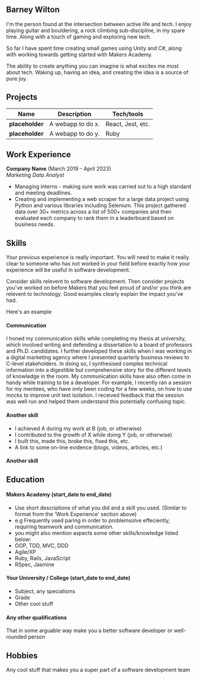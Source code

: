 ## Barney Wilton

I'm the person found at the intersection between active life and tech. I enjoy playing guitar and bouldering, a rock climbing sub-discipline, in my spare time. Along with a touch of gaming and exploring new tech.

So far I have spent time creating small games using Unity and C#, along with working towards getting started with Makers Academy.

The ability to create anything you can imagine is what excites me most about tech. Waking up, having an idea, and creating the idea is a source of pure joy.

## Projects

| Name                         | Description       | Tech/tools        |
| ---------------------------- | ----------------- | ----------------- |
| **placeholder**            | A webapp to do x. | React, Jest, etc. |
| **placeholder** | A webapp to do y. | Ruby              |

## Work Experience

**Company Name** (March 2019 - April 2023)  
_Marketing Data Analyst_

- Managing interns - making sure work was carried out to a high standard and meeting deadlines.
- Creating and implementing a web scraper for a large data project using Python and various libraries including Selenium. This project gathered data over 30+ metrics across a list of 500+ companies and then evaluated each company to rank them in a leaderboard based on business needs.

## Skills

Your previous experience is really important. You will need to make it really clear to someone who has not worked in your field before exactly how your experience will be useful in software development.

Consider skills relevent to software development. Then consider projects you've worked on before Makers that you feel proud of and/or you think are relevent to technology. Good examples clearly explain the impact you've had. 


Here's an example

#### Communication
I honed my communication skills while completing my thesis at university, which involved writing and defending a dissertation to a board of professors and Ph.D. candidates. I further developed these skills when I was working in a digital marketing agency where I presented quarterly business reviews to C-level stakeholders. In doing so, I synthesised complex technical information into a digestible but comprehensive story for the different levels of knowledge in the room. My communication skills have also often come in handy while training to be a developer. For example, I recently ran a session for my mentees, who have only been coding for a few weeks, on how to use mocks to improve unit test isolation. I received feedback that the session was well run and helped them understand this potentially confusing topic.

#### Another skill

- I achieved A during my work at B (job, or otherwise)
- I contributed to the growth of X while doing Y (job, or otherwise)
- I built this, made this, broke this, fixed this, etc.
- A link to some on-line evidence (blogs, videos, articles, etc.)

#### Another skill


## Education

#### Makers Academy (start_date to end_date)
- Use short descriptions of what you did and a skill you used. (Similar to format from the 'Work Experience' section above)
- e.g Frequently used paring in order to problemsolve effeciently, requiring teamwork and communication.
- you might also mention aspects some other skills/knowledge listed below: 
- OOP, TDD, MVC, DDD
- Agile/XP
- Ruby, Rails, JavaScript
- RSpec, Jasmine

#### Your University / College (start_date to end_date)

- Subject, any specialisms
- Grade
- Other cool stuff

#### Any other qualifications

That in some arguable way make you a better software developer or well-rounded person

## Hobbies

Any cool stuff that makes you a super part of a software development team
